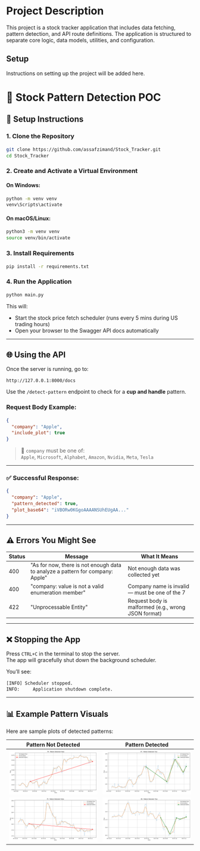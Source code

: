 # Project Description

This project is a stock tracker application that includes data fetching, pattern detection, and API route definitions. The application is structured to separate core logic, data models, utilities, and configuration.

## Setup

Instructions on setting up the project will be added here. 

# 🚀 Stock Pattern Detection POC

## 🧰 Setup Instructions

### 1. Clone the Repository
```bash
git clone https://github.com/assafzimand/Stock_Tracker.git
cd Stock_Tracker
```

### 2. Create and Activate a Virtual Environment
#### On Windows:
```bash
python -m venv venv
venv\Scripts\activate
```

#### On macOS/Linux:
```bash
python3 -m venv venv
source venv/bin/activate
```

### 3. Install Requirements
```bash
pip install -r requirements.txt
```

### 4. Run the Application
```bash
python main.py
```

This will:
- Start the stock price fetch scheduler (runs every 5 mins during US trading hours)
- Open your browser to the Swagger API docs automatically

---

## 🌐 Using the API

Once the server is running, go to:
```
http://127.0.0.1:8000/docs
```

Use the `/detect-pattern` endpoint to check for a **cup and handle** pattern.

### Request Body Example:
```json
{
  "company": "Apple",
  "include_plot": true
}
```

> 🔸 `company` must be one of:  
> `Apple`, `Microsoft`, `Alphabet`, `Amazon`, `Nvidia`, `Meta`, `Tesla`

---

### ✅ Successful Response:
```json
{
  "company": "Apple",
  "pattern_detected": true,
  "plot_base64": "iVBORw0KGgoAAAANSUhEUgAA..."
}
```

---

## ⚠️ Errors You Might See

| Status | Message | What It Means |
|--------|---------|----------------|
| 400 | "As for now, there is not enough data to analyze a pattern for company: Apple" | Not enough data was collected yet |
| 400 | "company: value is not a valid enumeration member" | Company name is invalid — must be one of the 7 |
| 422 | "Unprocessable Entity" | Request body is malformed (e.g., wrong JSON format) |

---

## ❌ Stopping the App

Press `CTRL+C` in the terminal to stop the server.  
The app will gracefully shut down the background scheduler.

You’ll see:
```
[INFO] Scheduler stopped.
INFO:     Application shutdown complete.
```

---

## 📊 Example Pattern Visuals

Here are sample plots of detected patterns:

| Pattern Not Detected | Pattern Detected |
|----------------------|------------------|
| ![79](./app/docs/78.png) | ![87](./app/docs/87.png) |
| ![91](./app/docs/79.png) | ![80](./app/docs/80.png) |
